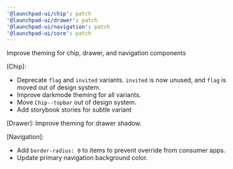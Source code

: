 ```yaml
---
'@launchpad-ui/chip': patch
'@launchpad-ui/drawer': patch
'@launchpad-ui/navigation': patch
'@launchpad-ui/core': patch
---
```


Improve theming for chip, drawer, and navigation components

[Chip]:

- Deprecate `flag` and `invited` variants. `invited` is now unused, and `flag` is moved out of design system.
- Improve darkmode theming for all variants.
- Move `Chip--topbar` out of design system.
- Add storybook stories for subtle variant

[Drawer]: Improve theming for drawer shadow.

[Navigation]:

- Add `border-radius: 0` to items to prevent override from consumer apps.
- Update primary navigation background color.
